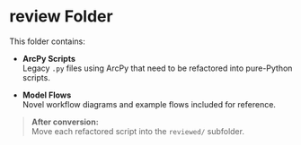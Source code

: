 # review Folder

This folder contains:

- **ArcPy Scripts**  
  Legacy `.py` files using ArcPy that need to be refactored into pure-Python scripts.

- **Model Flows**  
  Novel workflow diagrams and example flows included for reference.

> **After conversion:**  
> Move each refactored script into the `reviewed/` subfolder.
